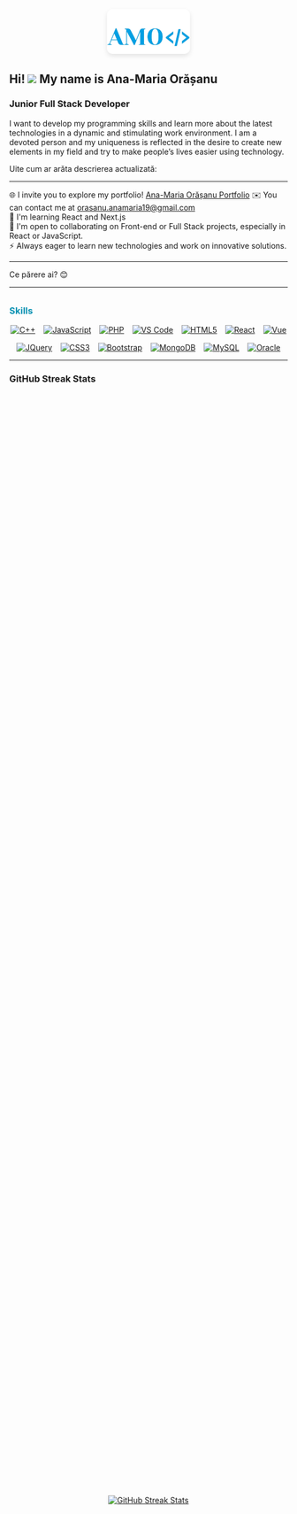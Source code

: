 <div align="center" style="margin-bottom: 20px;">
  <img src="https://github.com/OrasanuAna/OrasanuAna/blob/main/logo_amo2.png?raw=true" alt="AMO Logo" style="width: 150px; height: auto; border-radius: 10px; box-shadow: 0 4px 8px rgba(0, 0, 0, 0.1);">
</div>


Hi! ![](https://user-images.githubusercontent.com/18350557/176309783-0785949b-9127-417c-8b55-ab5a4333674e.gif) My name is Ana-Maria Orășanu
---

### Junior Full Stack Developer

I want to develop my programming skills and learn more about the latest technologies in a dynamic and stimulating work environment. I am a devoted person and my uniqueness is reflected in the desire to create new elements in my field and try to make people’s lives easier using technology.
<!--
- 🌍 I'm based in Bucharest  
-->
Uite cum ar arăta descrierea actualizată:  

---

🌐 I invite you to explore my portfolio! [Ana-Maria Orășanu Portfolio](https://orasanuana.github.io/Ana-Maria_Orasanu_Portfolio/)
✉️ You can contact me at [orasanu.anamaria19@gmail.com](mailto:orasanu.anamaria19@gmail.com)  
🧠 I'm learning React and Next.js  
🤝 I'm open to collaborating on Front-end or Full Stack projects, especially in React or JavaScript.  
⚡ Always eager to learn new technologies and work on innovative solutions.  

--- 

Ce părere ai? 😊

---

 <h3 style="color: #0891b2; margin-top: 2rem;">Skills</h3>
  <p align="center" style="display: flex; flex-wrap: wrap; gap: 15px; justify-content: center;">
    <a href="https://docs.microsoft.com/en-us/cpp/?view=msvc-170" target="_blank" rel="noreferrer">
      <img src="https://raw.githubusercontent.com/danielcranney/readme-generator/main/public/icons/skills/cplusplus-colored.svg" width="48" height="48" alt="C++" />
    </a>
    <a href="https://developer.mozilla.org/en-US/docs/Web/JavaScript" target="_blank" rel="noreferrer">
      <img src="https://raw.githubusercontent.com/danielcranney/readme-generator/main/public/icons/skills/javascript-colored.svg" width="48" height="48" alt="JavaScript" />
    </a>
    <a href="https://www.php.net/" target="_blank" rel="noreferrer">
      <img src="https://raw.githubusercontent.com/danielcranney/readme-generator/main/public/icons/skills/php-colored.svg" width="48" height="48" alt="PHP" />
    </a>
    <a href="https://code.visualstudio.com/" target="_blank" rel="noreferrer">
      <img src="https://raw.githubusercontent.com/danielcranney/readme-generator/main/public/icons/skills/visualstudiocode.svg" width="48" height="48" alt="VS Code" />
    </a>
    <a href="https://developer.mozilla.org/en-US/docs/Glossary/HTML5" target="_blank" rel="noreferrer">
      <img src="https://raw.githubusercontent.com/danielcranney/readme-generator/main/public/icons/skills/html5-colored.svg" width="48" height="48" alt="HTML5" />
    </a>
    <a href="https://reactjs.org/" target="_blank" rel="noreferrer">
      <img src="https://raw.githubusercontent.com/danielcranney/readme-generator/main/public/icons/skills/react-colored.svg" width="48" height="48" alt="React" />
    </a>
    <a href="https://vuejs.org/" target="_blank" rel="noreferrer">
      <img src="https://raw.githubusercontent.com/danielcranney/readme-generator/main/public/icons/skills/vuejs-colored.svg" width="48" height="48" alt="Vue" />
    </a>
    <a href="https://jquery.com/" target="_blank" rel="noreferrer">
      <img src="https://raw.githubusercontent.com/danielcranney/readme-generator/main/public/icons/skills/jquery-colored.svg" width="48" height="48" alt="JQuery" />
    </a>
    <a href="https://www.w3.org/TR/CSS/#css" target="_blank" rel="noreferrer">
      <img src="https://raw.githubusercontent.com/danielcranney/readme-generator/main/public/icons/skills/css3-colored.svg" width="48" height="48" alt="CSS3" />
    </a>
    <a href="https://getbootstrap.com/" target="_blank" rel="noreferrer">
      <img src="https://raw.githubusercontent.com/danielcranney/readme-generator/main/public/icons/skills/bootstrap-colored.svg" width="48" height="48" alt="Bootstrap" />
    </a>
    <a href="https://www.mongodb.com/" target="_blank" rel="noreferrer">
      <img src="https://raw.githubusercontent.com/danielcranney/readme-generator/main/public/icons/skills/mongodb-colored.svg" width="48" height="48" alt="MongoDB" />
    </a>
    <a href="https://www.mysql.com/" target="_blank" rel="noreferrer">
      <img src="https://raw.githubusercontent.com/danielcranney/readme-generator/main/public/icons/skills/mysql-colored.svg" width="48" height="48" alt="MySQL" />
    </a>
    <a href="https://www.oracle.com/uk/index.html" target="_blank" rel="noreferrer">
      <img src="https://raw.githubusercontent.com/danielcranney/readme-generator/main/public/icons/skills/oracle-colored.svg" width="48" height="48" alt="Oracle" />
    </a>
  </p>
</div>


<!--
---

### Socials

<p align="center">
  <a href="https://www.github.com/OrasanuAna" target="_blank" rel="noreferrer">
    <picture>
      <source media="(prefers-color-scheme: dark)" srcset="https://raw.githubusercontent.com/danielcranney/readme-generator/main/public/icons/socials/github-dark.svg" />
      <source media="(prefers-color-scheme: light)" srcset="https://raw.githubusercontent.com/danielcranney/readme-generator/main/public/icons/socials/github.svg" />
      <img src="https://raw.githubusercontent.com/danielcranney/readme-generator/main/public/icons/socials/github.svg" width="32" height="32" />
    </picture>
  </a>
  <a href="https://www.linkedin.com/in/ana-maria-orasanu-a05383253/" target="_blank" rel="noreferrer">
    <picture>
      <source media="(prefers-color-scheme: dark)" srcset="https://raw.githubusercontent.com/danielcranney/readme-generator/main/public/icons/socials/linkedin-dark.svg" />
      <source media="(prefers-color-scheme: light)" srcset="https://raw.githubusercontent.com/danielcranney/readme-generator/main/public/icons/socials/linkedin.svg" />
      <img src="https://raw.githubusercontent.com/danielcranney/readme-generator/main/public/icons/socials/linkedin.svg" width="32" height="32" />
    </picture>
  </a>
</p>
-->

---

### GitHub Streak Stats


<div style="display: flex; flex-direction: column; align-items: center; justify-content: center; min-height: 100vh;">
  <div align="center" style="margin: 40px;">
    <a href="http://www.github.com/OrasanuAna">
      <img 
        src="https://github-readme-streak-stats.herokuapp.com/?user=OrasanuAna&stroke=ffffff&background=1c1917&ring=0891b2&fire=0891b2&currStreakNum=ffffff&currStreakLabel=0891b2&sideNums=ffffff&sideLabels=ffffff&dates=ffffff&hide_border=true" 
        style="width: 800px; height: auto;" 
        alt="GitHub Streak Stats"
      />
    </a>
  </div>
</div>


<!--
---

<div style="display: flex; flex-direction: column; align-items: center; justify-content: center; min-height: 100vh;">

 <div align="center">
  <a href="http://www.github.com/OrasanuAna">
    <img src="https://github-readme-streak-stats.herokuapp.com/?user=OrasanuAna&stroke=ffffff&background=1c1917&ring=0891b2&fire=0891b2&currStreakNum=ffffff&currStreakLabel=0891b2&sideNums=ffffff&sideLabels=ffffff&dates=ffffff&hide_border=true" />
  </a>
 </div>


<div align="center">
  <a href="http://www.github.com/OrasanuAna">
    <img src="https://github-readme-stats.vercel.app/api?username=OrasanuAna&show_icons=true&hide=&count_private=true&title_color=0891b2&text_color=ffffff&icon_color=0891b2&bg_color=1c1917&hide_border=true&show_icons=true" alt="OrasanuAna's GitHub stats" />
  </a>
</div>

  
<div align="center">
  <a href="https://github.com/OrasanuAna" align="center">
    <img src="https://github-readme-stats.vercel.app/api/top-langs/?username=OrasanuAna&langs_count=10&title_color=0891b2&text_color=ffffff&icon_color=0891b2&bg_color=1c1917&hide_border=true&locale=en&custom_title=Top%20%Languages" alt="Top Languages" />
  </a>
</div>

</div>
-->

---

<div align="center">
<img src="https://github.com/OrasanuAna/OrasanuAna/blob/output/github-contribution-grid-snake-dark.svg">
</div>

